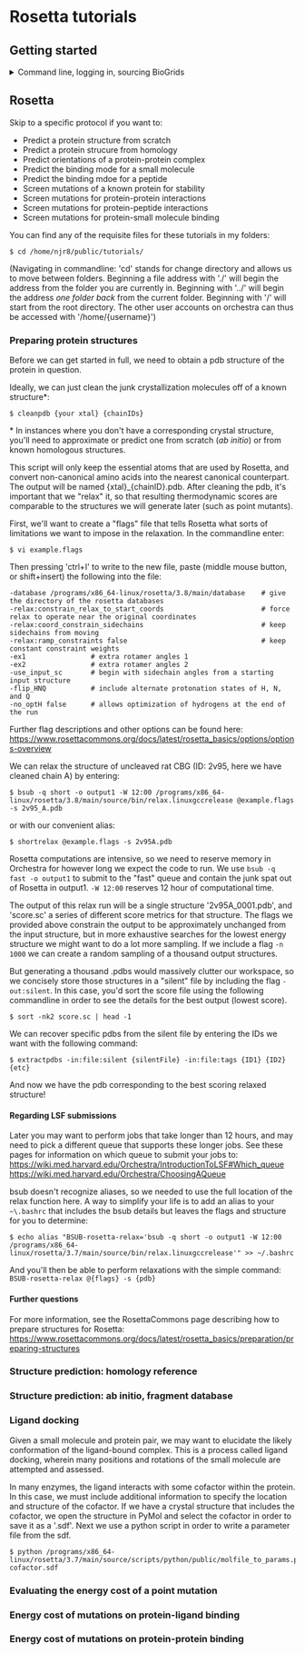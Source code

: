 # Rosetta tutorials

## Getting started
<details><summary> Command line, logging in, sourcing BioGrids</summary><p>
These guides are to be executed in Orchestra with the BioGrids environment. Obtain access to the HMS computing cluster, Orchestra at https://rc.hms.harvard.edu/. You can use Orchestra to perform intensive computational tasks, just log in with a Unix-based command line (the default terminal for Macs; or Cygwin for PCs, free at https://cygwin.com/install.html). The command to log in is:

``$ ssh -y usrNM@orchestra.med.harvard.edu``

Note: I use the dollar sign ($) to indicate entries meant for the command line, otherwise I'm referring to script editing with vim. Don't actually type the dollar sign.

Initialize BioGrids on your Orchestra account by sourcing the Biogrids environment:
``$ source /programs/biogrids.shrc``
You'll only need to do this once, and then it'll automatically initialize when you log in.
 
More information on BioGrids setup can be found here: https://wiki.med.harvard.edu/Orchestra/BioGrids
Please contact help@biogrids.org if you run into any problems.

Additionally, before we get started, your life will be made much simpler if you do the following:
```
$ echo "alias cleanpdb='python /programs/x86_64-linux/rosetta/3.8/tools/protein_tools/scripts/clean_pdb.py'" >> ~/.bashrc
$ echo "alias testrelax='/programs/x86_64-linux/rosetta/3.8/main/source/bin/relax.linuxgccrelease'" >> ~/.bashrc
$ echo "alias extractpdbs='/programs/x86_64-linux/rosetta/3.8/main/source/bin/extract_pdbs.linuxgccrelease -database /programs/x86_64-linux/rosetta/3.8/main/database'" >> ~/.bashrc
$ echo "alias shortrelax='bsub -q short -W 12:00 /programs/x86_64-linux/rosetta/3.8/main/source/bin/relax.linuxgccrelease'" >> ~/.bashrc
```
``exit`` and log back into Orchestra to implement these shortcut commands.
</p></details>

## Rosetta
Skip to a specific protocol if you want to:
* Predict a protein structure from scratch
* Predict a protein strucure from homology
* Predict orientations of a protein-protein complex
* Predict the binding mode for a small molecule
* Predict the binding mdoe for a peptide
* Screen mutations of a known protein for stability
* Screen mutations for protein-protein interactions
* Screen mutations for protein-peptide interactions
* Screen mutations for protein-small molecule binding

You can find any of the requisite files for these tutorials in my folders:
~~~~
$ cd /home/njr8/public/tutorials/
~~~~
(Navigating in commandline: 'cd' stands for change directory and allows us to move between folders. Beginning a file address with './' will begin the address from the folder you are currently in. Beginning with '../' will begin the address *one folder back* from the current folder. Beginning with '/' will start from the root directory. The other user accounts on orchestra can thus be accessed with '/home/{username}')

### Preparing protein structures
Before we can get started in full, we need to obtain a pdb structure of the protein in question.

Ideally, we can just clean the junk crystallization molecules off of a known structure\*:
~~~~
$ cleanpdb {your xtal} {chainIDs}
~~~~
\* In instances where you don't have a corresponding crystal structure, you'll need to approximate or predict one from scratch (*ab initio*) or from known homologous structures.

This script will only keep the essential atoms that are used by Rosetta, and convert non-canonical amino acids into the nearest canonical counterpart. The output will be named {xtal}\_{chainID}.pdb. After cleaning the pdb, it's important that we "relax" it, so that resulting thermodynamic scores are comparable to the structures we will generate later (such as point mutants).

First, we'll want to create a "flags" file that tells Rosetta what sorts of limitations we want to impose in the relaxation. In the commandline enter:
~~~~
$ vi example.flags
~~~~
Then pressing 'ctrl+I' to write to the new file, paste (middle mouse button, or shift+insert) the following into the file:
~~~~
-database /programs/x86_64-linux/rosetta/3.8/main/database    # give the directory of the rosetta databases
-relax:constrain_relax_to_start_coords                        # force relax to operate near the original coordinates
-relax:coord_constrain_sidechains                             # keep sidechains from moving
-relax:ramp_constraints false                                 # keep constant constraint weights
-ex1                # extra rotamer angles 1
-ex2                # extra rotamer angles 2
-use_input_sc       # begin with sidechain angles from a starting input structure
-flip_HNQ           # include alternate protonation states of H, N, and Q
-no_optH false      # allows optimization of hydrogens at the end of the run
~~~~
Further flag descriptions and other options can be found here:
https://www.rosettacommons.org/docs/latest/rosetta_basics/options/options-overview

We can relax the structure of uncleaved rat CBG (ID: 2v95, here we have cleaned chain A) by entering:
~~~~
$ bsub -q short -o output1 -W 12:00 /programs/x86_64-linux/rosetta/3.8/main/source/bin/relax.linuxgccrelease @example.flags -s 2v95_A.pdb
~~~~
or with our convenient alias:
~~~~
$ shortrelax @example.flags -s 2v95A.pdb
~~~~

Rosetta computations are intensive, so we need to reserve memory in Orchestra for however long we expect the code to run. We use ``bsub -q fast -o output1`` to submit to the "fast" queue and contain the junk spat out of Rosetta in output1. ``-W 12:00`` reserves 12 hour of computational time.

The output of this relax run will be a single structure '2v95A_0001.pdb', and 'score.sc' a series of different score metrics for that structure. The flags we provided above constrain the output to be approximately unchanged from the input structure, but in more exhaustive searches for the lowest energy structure we might want to do a lot more sampling. If we include a flag ``-n 1000`` we can create a random sampling of a thousand output structures. 

But generating a thousand .pdbs would massively clutter our workspace, so we concisely store those structures in a \"silent\" file by including the flag ``-out:silent``. In this case, you'd sort the score file using the following commandline in order to see the details for the best output (lowest score).
~~~~
$ sort -nk2 score.sc | head -1
~~~~
We can recover specific pdbs from the silent file by entering the IDs we want with the following command:
~~~~
$ extractpdbs -in:file:silent {silentFile} -in:file:tags {ID1} {ID2} {etc}
~~~~
And now we have the pdb corresponding to the best scoring relaxed structure!


#### Regarding LSF submissions
Later you may want to perform jobs that take longer than 12 hours, and may need to pick a different queue that supports these longer jobs. See these pages for information on which queue to submit your jobs to:
https://wiki.med.harvard.edu/Orchestra/IntroductionToLSF#Which_queue
https://wiki.med.harvard.edu/Orchestra/ChoosingAQueue

bsub doesn't recognize aliases, so we needed to use the full location of the relax function here. A way to simplify your life is to add an alias to your ``~\.bashrc`` that includes the bsub details but leaves the flags and structure for you to determine:
~~~~
$ echo alias "BSUB-rosetta-relax='bsub -q short -o output1 -W 12:00 /programs/x86_64-linux/rosetta/3.7/main/source/bin/relax.linuxgccrelease'" >> ~/.bashrc
~~~~
And you'll then be able to perform relaxations with the simple command: ``BSUB-rosetta-relax @{flags} -s {pdb}``

#### Further questions
For more information, see the RosettaCommons page describing how to prepare structures for Rosetta: https://www.rosettacommons.org/docs/latest/rosetta_basics/preparation/preparing-structures

### Structure prediction: homology reference


### Structure prediction: ab initio, fragment database

### Ligand docking
Given a small molecule and protein pair, we may want to elucidate the likely conformation of the ligand-bound complex. This is a process called ligand docking, wherein many positions and rotations of the small molecule are attempted and assessed.

In many enzymes, the ligand interacts with some cofactor within the protein. In this case, we must include additional information to specify the location and structure of the cofactor. If we have a crystal structure that includes the cofactor, we open the structure in PyMol and select the cofactor in order to save it as a '.sdf'. Next we use a python script in order to write a parameter file from the sdf.
~~~~
$ python /programs/x86_64-linux/rosetta/3.7/main/source/scripts/python/public/molfile_to_params.py cofactor.sdf
~~~~



### Evaluating the energy cost of a point mutation

### Energy cost of mutations on protein-ligand binding

### Energy cost of mutations on protein-protein binding

